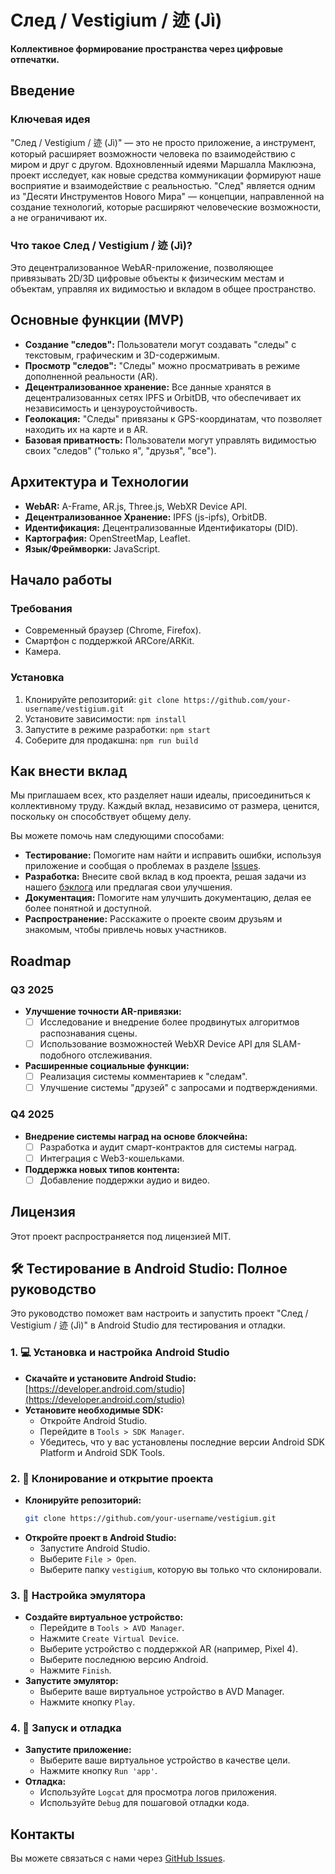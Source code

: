 # След / Vestigium / 迹 (Jì)

**Коллективное формирование пространства через цифровые отпечатки.**

## Введение

### Ключевая идея

"След / Vestigium / 迹 (Jì)" — это не просто приложение, а инструмент, который расширяет возможности человека по взаимодействию с миром и друг с другом. Вдохновленный идеями Маршалла Маклюэна, проект исследует, как новые средства коммуникации формируют наше восприятие и взаимодействие с реальностью. "След" является одним из "Десяти Инструментов Нового Мира" — концепции, направленной на создание технологий, которые расширяют человеческие возможности, а не ограничивают их.

### Что такое След / Vestigium / 迹 (Jì)?

Это децентрализованное WebAR-приложение, позволяющее привязывать 2D/3D цифровые объекты к физическим местам и объектам, управляя их видимостью и вкладом в общее пространство.

## Основные функции (MVP)

*   **Создание "следов":** Пользователи могут создавать "следы" с текстовым, графическим и 3D-содержимым.
*   **Просмотр "следов":** "Следы" можно просматривать в режиме дополненной реальности (AR).
*   **Децентрализованное хранение:** Все данные хранятся в децентрализованных сетях IPFS и OrbitDB, что обеспечивает их независимость и цензуроустойчивость.
*   **Геолокация:** "Следы" привязаны к GPS-координатам, что позволяет находить их на карте и в AR.
*   **Базовая приватность:** Пользователи могут управлять видимостью своих "следов" ("только я", "друзья", "все").

## Архитектура и Технологии

*   **WebAR:** A-Frame, AR.js, Three.js, WebXR Device API.
*   **Децентрализованное Хранение:** IPFS (js-ipfs), OrbitDB.
*   **Идентификация:** Децентрализованные Идентификаторы (DID).
*   **Картография:** OpenStreetMap, Leaflet.
*   **Язык/Фреймворки:** JavaScript.

## Начало работы

### Требования

*   Современный браузер (Chrome, Firefox).
*   Смартфон с поддержкой ARCore/ARKit.
*   Камера.

### Установка

1.  Клонируйте репозиторий: `git clone https://github.com/your-username/vestigium.git`
2.  Установите зависимости: `npm install`
3.  Запустите в режиме разработки: `npm start`
4.  Соберите для продакшна: `npm run build`

## Как внести вклад

Мы приглашаем всех, кто разделяет наши идеалы, присоединиться к коллективному труду. Каждый вклад, независимо от размера, ценится, поскольку он способствует общему делу.

Вы можете помочь нам следующими способами:

*   **Тестирование:** Помогите нам найти и исправить ошибки, используя приложение и сообщая о проблемах в разделе [Issues](https://github.com/your-username/vestigium/issues).
*   **Разработка:** Внесите свой вклад в код проекта, решая задачи из нашего [бэклога](docs/BACKLOG.md) или предлагая свои улучшения.
*   **Документация:** Помогите нам улучшить документацию, делая ее более понятной и доступной.
*   **Распространение:** Расскажите о проекте своим друзьям и знакомым, чтобы привлечь новых участников.

## Roadmap

### Q3 2025

*   **Улучшение точности AR-привязки:**
    *   [ ] Исследование и внедрение более продвинутых алгоритмов распознавания сцены.
    *   [ ] Использование возможностей WebXR Device API для SLAM-подобного отслеживания.
*   **Расширенные социальные функции:**
    *   [ ] Реализация системы комментариев к "следам".
    *   [ ] Улучшение системы "друзей" с запросами и подтверждениями.

### Q4 2025

*   **Внедрение системы наград на основе блокчейна:**
    *   [ ] Разработка и аудит смарт-контрактов для системы наград.
    *   [ ] Интеграция с Web3-кошельками.
*   **Поддержка новых типов контента:**
    *   [ ] Добавление поддержки аудио и видео.

## Лицензия

Этот проект распространяется под лицензией MIT.

## 🛠️ Тестирование в Android Studio: Полное руководство

Это руководство поможет вам настроить и запустить проект "След / Vestigium / 迹 (Jì)" в Android Studio для тестирования и отладки.

### 1. 💻 Установка и настройка Android Studio

*   **Скачайте и установите Android Studio:** [https://developer.android.com/studio](https://developer.android.com/studio)
*   **Установите необходимые SDK:**
    *   Откройте Android Studio.
    *   Перейдите в `Tools > SDK Manager`.
    *   Убедитесь, что у вас установлены последние версии Android SDK Platform и Android SDK Tools.

### 2. 📂 Клонирование и открытие проекта

*   **Клонируйте репозиторий:**
    ```bash
    git clone https://github.com/your-username/vestigium.git
    ```
*   **Откройте проект в Android Studio:**
    *   Запустите Android Studio.
    *   Выберите `File > Open`.
    *   Выберите папку `vestigium`, которую вы только что склонировали.

### 3. 📱 Настройка эмулятора

*   **Создайте виртуальное устройство:**
    *   Перейдите в `Tools > AVD Manager`.
    *   Нажмите `Create Virtual Device`.
    *   Выберите устройство с поддержкой AR (например, Pixel 4).
    *   Выберите последнюю версию Android.
    *   Нажмите `Finish`.
*   **Запустите эмулятор:**
    *   Выберите ваше виртуальное устройство в AVD Manager.
    *   Нажмите кнопку `Play`.

### 4. 🚀 Запуск и отладка

*   **Запустите приложение:**
    *   Выберите ваше виртуальное устройство в качестве цели.
    *   Нажмите кнопку `Run 'app'`.
*   **Отладка:**
    *   Используйте `Logcat` для просмотра логов приложения.
    *   Используйте `Debug` для пошаговой отладки кода.

## Контакты

Вы можете связаться с нами через [GitHub Issues](https://github.com/your-username/vestigium/issues).
